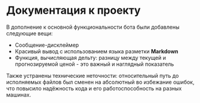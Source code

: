 # Документация к проекту

В дополнение к основной функциональности бота были добавлены следующие вещи:

- Сообщение-дисклеймер
- Красивый вывод с использованием языка разметки **Markdown**
- Функция, вычисляющая дельту: разницу между текущей и прогнозируемой ценой - это важный и наглядный показатель

Также устранены технические неточности: относительный путь до исполняемых файлов был сменен на абсолютный во избежание ошибок, что повысило надёжность кода и его работоспособность на разных машинах.

